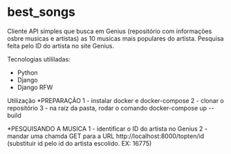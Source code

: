 # best_songs

Cliente API simples que busca em Genius (repositório com informações osbre musicas e artistas) as 10 musicas mais populares do artista. Pesquisa feita pelo ID do artista no site Genius.

Tecnologias utililadas:
- Python
- Django
- Django RFW

Utilização
 *PREPARAÇÃO
 1 - instalar docker e docker-compose
 2 - clonar o repositório 
 3 - na raiz da pasta, rodar o comando docker-compose up --build
 
 *PESQUISANDO A MUSICA
 1 - identificar o ID do artista no Genius
 2 - mandar uma chamda GET para a URL http://localhost:8000/topten/id (substituir id pelo id do artista escolido. EX: 16775)
